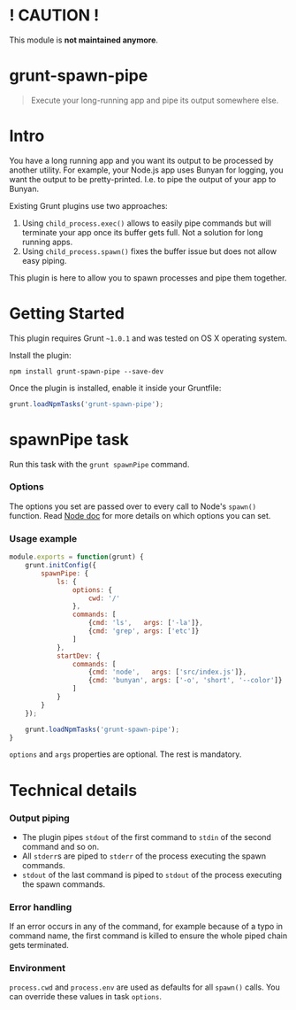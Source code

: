 # ! CAUTION !

This module is **not maintained anymore**.

# grunt-spawn-pipe

> Execute your long-running app and pipe its output somewhere else.

# Intro

You have a long running app and you want its output to be processed by another utility.
For example, your Node.js app uses Bunyan for logging, you want the output to be pretty-printed. I.e. to pipe the output of your app to Bunyan.

Existing Grunt plugins use two approaches:

1. Using `child_process.exec()` allows to easily pipe commands but will terminate your app once its buffer gets full. Not a solution for long running apps.
2. Using `child_process.spawn()` fixes the buffer issue but does not allow easy piping.

This plugin is here to allow you to spawn processes and pipe them together.

# Getting Started

This plugin requires Grunt `~1.0.1` and was tested on OS X operating system.

Install the plugin:

```
npm install grunt-spawn-pipe --save-dev
```

Once the plugin is installed, enable it inside your Gruntfile:

```js
grunt.loadNpmTasks('grunt-spawn-pipe');
```

# spawnPipe task

Run this task with the `grunt spawnPipe` command.

### Options

The options you set are passed over to every call to Node's `spawn()` function.
Read [Node doc](https://nodejs.org/api/child_process.html#child_process_child_process_spawn_command_args_options) for more details on which options you can set.

### Usage example

```js
module.exports = function(grunt) {
    grunt.initConfig({
        spawnPipe: {
            ls: {
                options: {
                    cwd: '/'
                },
                commands: [
                    {cmd: 'ls',   args: ['-la']},
                    {cmd: 'grep', args: ['etc']}
                ]
            },
            startDev: {
                commands: [
                    {cmd: 'node',   args: ['src/index.js']},
                    {cmd: 'bunyan', args: ['-o', 'short', '--color']}
                ]
            }
        }
    });

    grunt.loadNpmTasks('grunt-spawn-pipe');
}
```

`options` and `args` properties are optional. The rest is mandatory.

# Technical details

### Output piping

* The plugin pipes `stdout` of the first command to `stdin` of the second command and so on.
* All `stderr`s are piped to `stderr` of the process executing the spawn commands.
* `stdout` of the last command is piped to `stdout` of the process executing the spawn commands.

### Error handling

If an error occurs in any of the command, for example because of a typo in command name, the first command is killed to ensure the whole piped chain gets terminated.

### Environment

`process.cwd` and `process.env` are used as defaults for all `spawn()` calls. You can override these values in task `options`.
